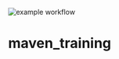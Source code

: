 ![example workflow](https://github.com/Frizbby/maven_training/src/main/java/fr/lernejo/Sample.java/coverage.svg)

# maven_training
